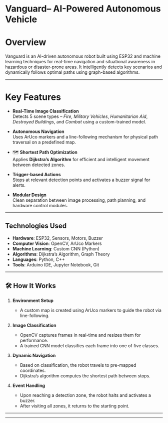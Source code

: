 # Vanguard– AI-Powered Autonomous Vehicle

# Overview
Vanguard is an AI-driven autonomous robot built using ESP32 and machine learning techniques for real-time navigation and situational awareness in hazardous or disaster-prone areas. It intelligently detects key scenarios and dynamically follows optimal paths using graph-based algorithms.

---

# Key Features

-  **Real-Time Image Classification**  
  Detects 5 scene types – *Fire*, *Military Vehicles*, *Humanitarian Aid*, *Destroyed Buildings*, and *Combat* using a custom-trained model.

-  **Autonomous Navigation**  
  Uses ArUco markers and a line-following mechanism for physical path traversal on a predefined map.

- 🗺 **Shortest Path Optimization**  
  Applies **Dijkstra’s Algorithm** for efficient and intelligent movement between detected zones.

- **Trigger-based Actions**  
  Stops at relevant detection points and activates a buzzer signal for alerts.

-  **Modular Design**  
  Clean separation between image processing, path planning, and hardware control modules.

---

## Technologies Used

- **Hardware**: ESP32, Sensors, Motors, Buzzer  
- **Computer Vision**: OpenCV, ArUco Markers  
- **Machine Learning**: Custom CNN (Python)  
- **Algorithms**: Dijkstra’s Algorithm, Graph Theory  
- **Languages**: Python, C++  
- **Tools**: Arduino IDE, Jupyter Notebook, Git

---

## 🛠️ How It Works

1. **Environment Setup**  
   - A custom map is created using ArUco markers to guide the robot via line-following.

2. **Image Classification**  
   - OpenCV captures frames in real-time and resizes them for performance.  
   - A trained CNN model classifies each frame into one of five classes.

3. **Dynamic Navigation**  
   - Based on classification, the robot travels to pre-mapped coordinates.  
   - Dijkstra’s algorithm computes the shortest path between stops.

4. **Event Handling**  
   - Upon reaching a detection zone, the robot halts and activates a buzzer.  
   - After visiting all zones, it returns to the starting point.

---



---


